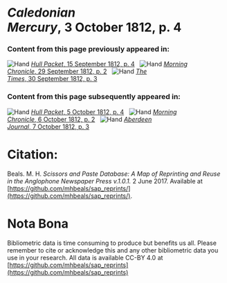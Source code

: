 # *Caledonian Mercury*, 3 October 1812, p. 4  
  
### Content from this page previously appeared in:  
![Hand](http://scissorsandpaste.net/wp-content/uploads/2017/06/smallhandpointer.png) [*Hull Packet*, 15 September 1812, p. 4](https://mhbeals.github.io/sap_html/Hull-Packet/Hull-Packet-15-September-1812-p-4)  
![Hand](http://scissorsandpaste.net/wp-content/uploads/2017/06/smallhandpointer.png) [*Morning Chronicle*, 29 September 1812, p. 2](https://mhbeals.github.io/sap_html/Morning-Chronicle/Morning-Chronicle-29-September-1812-p-2)  
![Hand](http://scissorsandpaste.net/wp-content/uploads/2017/06/smallhandpointer.png) [*The Times*, 30 September 1812, p. 3](https://mhbeals.github.io/sap_html/The-Times/The-Times-30-September-1812-p-3)  
  
### Content from this page subsequently appeared in:  
![Hand](http://scissorsandpaste.net/wp-content/uploads/2017/06/smallhandpointer.png) [*Hull Packet*, 5 October 1812, p. 4](https://mhbeals.github.io/sap_html/Hull-Packet/Hull-Packet-5-October-1812-p-4)  
![Hand](http://scissorsandpaste.net/wp-content/uploads/2017/06/smallhandpointer.png) [*Morning Chronicle*, 6 October 1812, p. 2](https://mhbeals.github.io/sap_html/Morning-Chronicle/Morning-Chronicle-6-October-1812-p-2)  
![Hand](http://scissorsandpaste.net/wp-content/uploads/2017/06/smallhandpointer.png) [*Aberdeen Journal*, 7 October 1812, p. 3](https://mhbeals.github.io/sap_html/Aberdeen-Journal/Aberdeen-Journal-7-October-1812-p-3)  


# Citation: 

Beals. M. H. *Scissors and Paste Database: A Map of Reprinting and Reuse in the Anglophone Newspaper Press v.1.0.1.* 2 June 2017. Available at [https://github.com/mhbeals/sap_reprints/](https://github.com/mhbeals/sap_reprints/). 

# Nota Bona

Bibliometric data is time consuming to produce but benefits us all. Please remember to cite or acknowledge this and any other bibliometric data you use in your research. All data is available CC-BY 4.0 at [https://github.com/mhbeals/sap_reprints](https://github.com/mhbeals/sap_reprints)